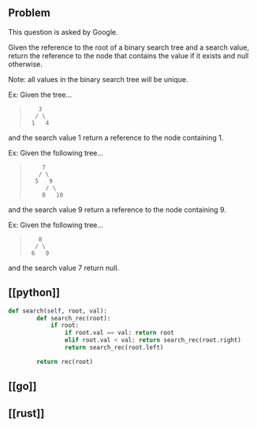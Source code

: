 ## Problem

This question is asked by Google.

Given the reference to the root of a binary search tree and a search value, return the reference to the node that contains the value if it exists and null otherwise.

Note: all values in the binary search tree will be unique.

Ex: Given the tree...

> ```
>    3
>   / \
>  1   4
> ```

and the search value 1 return a reference to the node containing 1.

Ex: Given the following tree...

> ```
>     7
>    / \
>   5   9
>      / \
>     8   10
> ```

and the search value 9 return a reference to the node containing 9.

Ex: Given the following tree...

> ```
>    8
>   / \
>  6   9
> ```

and the search value 7 return null.

## [[python]]

```python
def search(self, root, val):
        def search_rec(root):
            if root:
                if root.val == val: return root
                elif root.val < val: return search_rec(root.right)
                return search_rec(root.left)

        return rec(root)

```

## [[go]]

## [[rust]]


